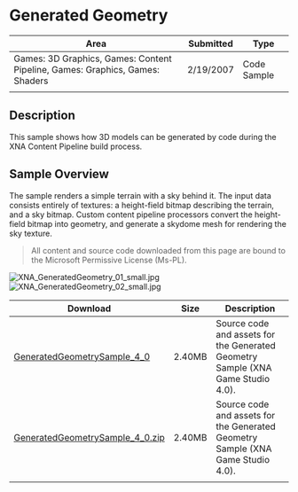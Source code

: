 # Generated Geometry

|Area|Submitted|Type|
|-|-|-|
Games: 3D Graphics, Games: Content Pipeline, Games: Graphics, Games: Shaders|2/19/2007|Code Sample
||||

## Description

This sample shows how 3D models can be generated by code during the XNA Content Pipeline build process.

## Sample Overview

The sample renders a simple terrain with a sky behind it. The input data consists entirely of textures: a height-field bitmap describing the terrain, and a sky bitmap. Custom content pipeline processors convert the height-field bitmap into geometry, and generate a skydome mesh for rendering the sky texture.

> All content and source code downloaded from this page are bound to the Microsoft Permissive License (Ms-PL).

![XNA_GeneratedGeometry_01_small.jpg](https://github.com/simondarksidej/XNAGameStudio/blob/master/Images/XNA_GeneratedGeometry_01_small.jpg?raw=true)
![XNA_GeneratedGeometry_02_small.jpg](https://github.com/simondarksidej/XNAGameStudio/blob/master/Images/XNA_GeneratedGeometry_02_small.jpg?raw=true)

Download | Size | Description
---|---|---|
[GeneratedGeometrySample_4_0](https://github.com/simondarksidej/XNAGameStudio/tree/master/Samples/GeneratedGeometrySample_4_0) | 2.40MB | Source code and assets for the Generated Geometry Sample (XNA Game Studio 4.0).
[GeneratedGeometrySample_4_0.zip](https://github.com/simondarksidej/XNAGameStudioZips/raw/zips/GeneratedGeometrySample_4_0.zip) | 2.40MB | Source code and assets for the Generated Geometry Sample (XNA Game Studio 4.0).
||||
